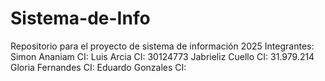 # Sistema-de-Info
Repositorio para el proyecto de sistema de información 2025
Integrantes:
Simon Ananiam CI:
Luis Arcia CI: 30124773
Jabrieliz Cuello CI: 31.979.214
Gloria Fernandes CI:
Eduardo Gonzales CI:
